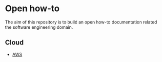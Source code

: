 # Open how-to

The aim of this repository is to build an open how-to documentation related the software engineering domain.

## Cloud

* [AWS](/on-aws)

